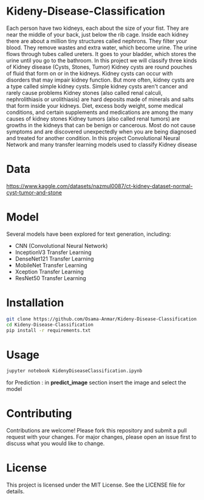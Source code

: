 # Kideny-Disease-Classification
Each person have two kidneys, each about the size of your fist. They are near the middle of your back, just below the rib cage. Inside each kidney there are about a million tiny structures called nephrons. They filter your blood. They remove wastes and extra water, which become urine. The urine flows through tubes called ureters. It goes to your bladder, which stores the urine until you go to the bathroom.
In this project we will classify three kinds of Kidney disease (Cysts, Stones, Tumor)
Kidney cysts are round pouches of fluid that form on or in the kidneys. Kidney cysts can occur with disorders that may impair kidney function. But more often, kidney cysts are a type called simple kidney cysts. Simple kidney cysts aren't cancer and rarely cause problems
Kidney stones (also called renal calculi, nephrolithiasis or urolithiasis) are hard deposits made of minerals and salts that form inside your kidneys. Diet, excess body weight, some medical conditions, and certain supplements and medications are among the many causes of kidney stones
Kidney tumors (also called renal tumors) are growths in the kidneys that can be benign or cancerous. Most do not cause symptoms and are discovered unexpectedly when you are being diagnosed and treated for another condition.
In this project Convolutional Neural Network and many transfer learning models used to classify Kidney disease

# Data 
https://www.kaggle.com/datasets/nazmul0087/ct-kidney-dataset-normal-cyst-tumor-and-stone

# Model
Several models have been explored for text generation, including:

* CNN (Convolutional Neural Network)
* InceptionV3 Transfer Learning
* DenseNet121 Transfer Learning
* MobileNet Transfer Learning
* Xception Transfer Learning
* ResNet50 Transfer Learning

# Installation
```bash
git clone https://github.com/Osama-Anmar/Kideny-Disease-Classification.git
cd Kideny-Disease-Classification
pip install -r requirements.txt
```

# Usage
```bash
jupyter notebook KidenyDiseaseClassification.ipynb
```
for Prediction : in **predict_image** section insert the image and select the model

# Contributing
Contributions are welcome! Please fork this repository and submit a pull request with your changes. For major changes, please open an issue first to discuss what you would like to change.

# License
This project is licensed under the MIT License. See the LICENSE file for details.
